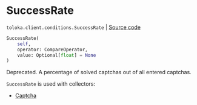 # SuccessRate
`toloka.client.conditions.SuccessRate` | [Source code](https://github.com/Toloka/toloka-kit/blob/v1.1.2/src/client/conditions.py#L333)

```python
SuccessRate(
    self,
    operator: CompareOperator,
    value: Optional[float] = None
)
```

Deprecated. A percentage of solved captchas out of all entered captchas.


`SuccessRate` is used with collectors:
- [Captcha](toloka.client.collectors.Captcha.md)

